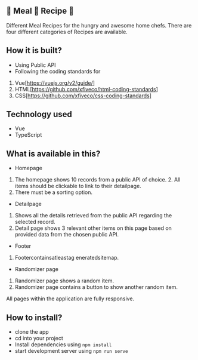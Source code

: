 ## 🍱 Meal 🍛 Recipe 🥘

Different Meal Recipes for the hungry and awesome home chefs.
There are four different categories of Recipes are available.

## How it is built?

- Using Public API
- Following the coding standards for

1. Vue[https://vuejs.org/v2/guide/]
2. HTML[https://github.com/xfiveco/html-coding-standards]
3. ​CSS[https://github.com/xfiveco/css-coding-standards]

## Technology used

- Vue
- TypeScript

## What is available in this?

- Homepage

1. The homepage shows 10 records from a public API of choice. 2. All items should be clickable to link to their detailpage.
2. There must be a sorting option.

- Detailpage

1. Shows all the details retrieved from the public API regarding the selected record.
2. Detail page shows 3 relevant other items on this page based on provided data from
   the chosen public API.

- Footer

1. Footercontainsatleastag​ eneratedsitemap​.

- Randomizer page

1. Randomizer page shows a random item.
2. Randomizer page contains a button to show another random item.

All pages within the application are fully responsive.

## How to install?

- clone the app
- cd into your project
- Install dependencies using `npm install`
- start development server using `npm run serve`
